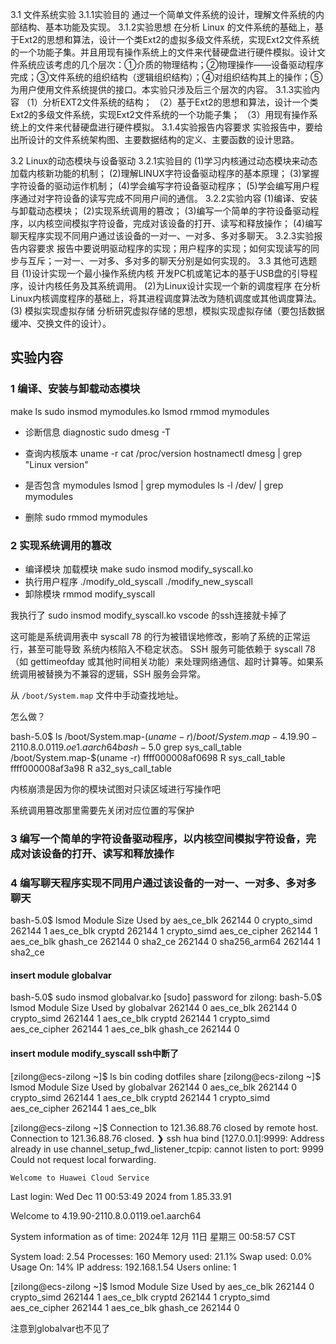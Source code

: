 3.1 文件系统实验
3.1.1实验目的
通过一个简单文件系统的设计，理解文件系统的内部结构、基本功能及实现。
3.1.2实验思想
在分析 Linux 的文件系统的基础上，基于Ext2的思想和算法，设计一个类Ext2的虚拟多级文件系统，实现Ext2文件系统的一个功能子集。并且用现有操作系统上的文件来代替硬盘进行硬件模拟。设计文件系统应该考虑的几个层次：①介质的物理结构；②物理操作——设备驱动程序完成；③文件系统的组织结构（逻辑组织结构）；④对组织结构其上的操作；⑤为用户使用文件系统提供的接口。本实验只涉及后三个层次的内容。
3.1.3实验内容
（1）分析EXT2文件系统的结构；
（2）基于Ext2的思想和算法，设计一个类Ext2的多级文件系统，实现Ext2文件系统的一个功能子集；
（3）用现有操作系统上的文件来代替硬盘进行硬件模拟。
3.1.4实验报告内容要求
实验报告中，要给出所设计的文件系统架构图、主要数据结构的定义、主要函数的设计思路。

3.2 Linux的动态模块与设备驱动
3.2.1实验目的
(1)学习内核通过动态模块来动态加载内核新功能的机制；
(2)理解LINUX字符设备驱动程序的基本原理；
(3)掌握字符设备的驱动运作机制；
(4)学会编写字符设备驱动程序；
(5)学会编写用户程序通过对字符设备的读写完成不同用户间的通信。
3.2.2实验内容
(1)编译、安装与卸载动态模块；
(2)实现系统调用的篡改；
(3)编写一个简单的字符设备驱动程序，以内核空间模拟字符设备，完成对该设备的打开、读写和释放操作；
(4)编写聊天程序实现不同用户通过该设备的一对一、一对多、多对多聊天。
3.2.3实验报告内容要求
报告中要说明驱动程序的实现；用户程序的实现；如何实现读写的同步与互斥；一对一、一对多、多对多的聊天分别是如何实现的。
3.3 其他可选题目
(1)设计实现一个最小操作系统内核
开发PC机或笔记本的基于USB盘的引导程序，设计内核任务及其系统调用。
(2)为Linux设计实现一个新的调度程序
在分析Linux内核调度程序的基础上，将其进程调度算法改为随机调度或其他调度算法。
(3) 模拟实现虚拟存储
分析研究虚拟存储的思想，模拟实现虚拟存储（要包括数据缓冲、交换文件的设计）。

## 实验内容
### 1 编译、安装与卸载动态模块

make
ls
sudo insmod mymodules.ko
lsmod 
rmmod mymodules


- 诊断信息 diagnostic
sudo dmesg -T

- 查询内核版本
uname -r
cat /proc/version
hostnamectl
dmesg | grep "Linux version"


- 是否包含 mymodules
lsmod | grep mymodules
ls -l /dev/ | grep mymodules
- 删除
sudo rmmod mymodules


### 2 实现系统调用的篡改

- 编译模块 加载模块
make
sudo insmod modify_syscall.ko
- 执行用户程序
./modify_old_syscall
./modify_new_syscall
- 卸除模块
rmmod modify_syscall

我执行了
sudo insmod modify_syscall.ko
vscode 的ssh连接就卡掉了

这可能是系统调用表中 syscall 78 的行为被错误地修改，影响了系统的正常运行，甚至可能导致 系统内核陷入不稳定状态。
SSH 服务可能依赖于 syscall 78（如 gettimeofday 或其他时间相关功能）来处理网络通信、超时计算等。如果系统调用被替换为不兼容的逻辑，SSH 服务会异常。


从 `/boot/System.map` 文件中手动查找地址。

怎么做？

bash-5.0$ ls /boot/System.map-$(uname -r)
/boot/System.map-4.19.90-2110.8.0.0119.oe1.aarch64
bash-5.0$ grep sys_call_table /boot/System.map-$(uname -r)
ffff000008af0698 R sys_call_table
ffff000008af3a98 R a32_sys_call_table

内核崩溃是因为你的模块试图对只读区域进行写操作吧

系统调用篡改那里需要先关闭对应位置的写保护

### 3 编写一个简单的字符设备驱动程序，以内核空间模拟字符设备，完成对该设备的打开、读写和释放操作

### 4 编写聊天程序实现不同用户通过该设备的一对一、一对多、多对多聊天

bash-5.0$ lsmod
Module                  Size  Used by
aes_ce_blk            262144  0
crypto_simd           262144  1 aes_ce_blk
cryptd                262144  1 crypto_simd
aes_ce_cipher         262144  1 aes_ce_blk
ghash_ce              262144  0
sha2_ce               262144  0
sha256_arm64          262144  1 sha2_ce

#### insert module globalvar
bash-5.0$ sudo insmod globalvar.ko
[sudo] password for zilong: 
bash-5.0$ lsmod
Module                  Size  Used by
globalvar             262144  0
aes_ce_blk            262144  0
crypto_simd           262144  1 aes_ce_blk
cryptd                262144  1 crypto_simd
aes_ce_cipher         262144  1 aes_ce_blk
ghash_ce              262144  0


#### insert module modify_syscall ssh中断了


[zilong@ecs-zilong ~]$ ls
bin  coding  dotfiles  share
[zilong@ecs-zilong ~]$ lsmod
Module                  Size  Used by
globalvar             262144  0
aes_ce_blk            262144  0
crypto_simd           262144  1 aes_ce_blk
cryptd                262144  1 crypto_simd
aes_ce_cipher         262144  1 aes_ce_blk

[zilong@ecs-zilong ~]$ Connection to 121.36.88.76 closed by remote host.
Connection to 121.36.88.76 closed.
❯ ssh hua
bind [127.0.0.1]:9999: Address already in use
channel_setup_fwd_listener_tcpip: cannot listen to port: 9999
Could not request local forwarding.

	Welcome to Huawei Cloud Service

Last login: Wed Dec 11 00:53:49 2024 from 1.85.33.91


Welcome to 4.19.90-2110.8.0.0119.oe1.aarch64

System information as of time: 	2024年 12月 11日 星期三 00:58:57 CST

System load: 	2.54
Processes: 	160
Memory used: 	21.1%
Swap used: 	0.0%
Usage On: 	14%
IP address: 	192.168.1.54
Users online: 	1



[zilong@ecs-zilong ~]$ lsmod
Module                  Size  Used by
aes_ce_blk            262144  0
crypto_simd           262144  1 aes_ce_blk
cryptd                262144  1 crypto_simd
aes_ce_cipher         262144  1 aes_ce_blk
ghash_ce              262144  0

注意到globalvar也不见了

